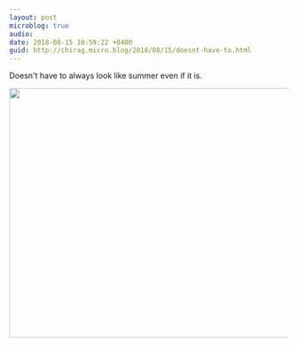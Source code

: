 ```yaml
---
layout: post
microblog: true
audio: 
date: 2018-08-15 10:59:22 +0400
guid: http://chirag.micro.blog/2018/08/15/doesnt-have-to.html
---
```

Doesn't have to always look like summer even if it is.

<img src="http://www.chirag.biz/uploads/2018/f9424ae5ba.jpg" width="600" height="450" />
